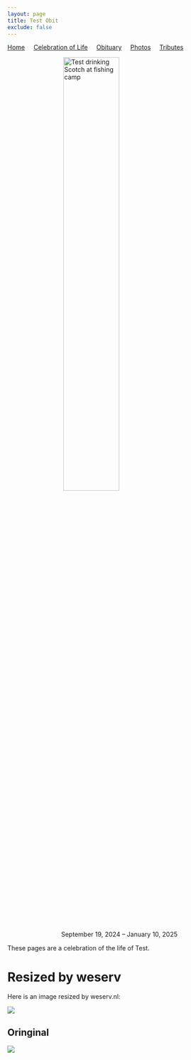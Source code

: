 ```yaml
---
layout: page
title: Test Obit
exclude: false
---
```


[Home](./) &nbsp;&nbsp;&nbsp;&nbsp;[Celebration of Life](./celebration)  &nbsp;&nbsp;&nbsp;&nbsp;[Obituary](./obituary)  &nbsp;&nbsp;&nbsp;&nbsp;[Photos](./photos)  &nbsp;&nbsp;&nbsp;&nbsp;[Tributes](./tributes)

<img 
    style="display: block; 
           margin-left: auto;
           margin-right: auto;
           width: 50%;"
    src="\testobit\assets\person.png" 
    alt="Test drinking Scotch at fishing camp">

<p align="center" width="100%">    
    September 19, 2024 – January 10, 2025
</p>

These pages are a celebration of the life of Test.

# Resized by weserv

Here is an image resized by weserv.nl:

<img src="http://images.weserv.nl/?url=www.ourobit.org/testobit/assets/colourful_forest.jpg&w=200&h=200&output=jpg&q=65" />


## Oringinal

<img src="\testobit\assets\colourful_forest.jpg"/>